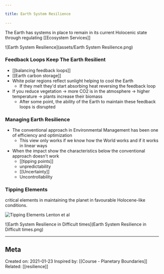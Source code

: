 ```yaml
---
title: Earth System Resilience 
---
```

The Earth has systems in place to remain in its current Holocenic state
through regulating [[Ecosystem Services]]

![Earth System Resilience](assets/Earth System Resilience.png)

### Feedback Loops Keep The Earth Resilient
- [[balancing feedback loops]]
- [[Earth carbon storage]]
- White polar regions reflect sunlight helping to cool the Earth
	- If they melt they'd start absorbing heat reversing the feedback loop
- If you reduce vegetation → more CO2 is in the atmosphere → higher temperature → plants increase their biomass
	 - After some point, the ability of the Earth to maintain these feedback loops is disrupted

### Managing Earth Resilience
- The conventional approach in Environmental Management has been one of efficiency and optimization
	- This view only works if we know how the World works and if it works in linear ways
- When the impact show the characteristics below the conventional approach doesn't work
	- [[tipping points]]
	- unpredictability
	- [[Uncertainty]]
	- Uncontrollability 

### Tipping Elements
critical elements in maintaining the planet in favourable Holocene-like conditions.

![Tipping Elements Lenton et al](https://gedb.se/upl/images/560628.jpg)


![Earth System Resilience in Difficult times](Earth System Resilience in Difficult times.png)

-------------------
## Meta
Created on: 2021-01-23
Inspired by: [[Course - Planetary Boundaries]]
Related: [[resilience]]
